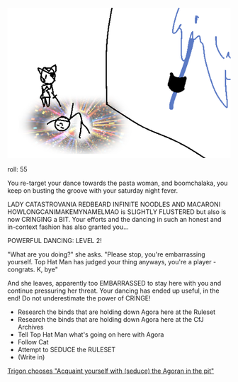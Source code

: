 ![The player dances against a cosmis backdrop while the pasta woman looks on blanky. The angelic figure is partially visible to their right.](../images/update5.png)

roll: 55

You re-target your dance towards the pasta woman, and boomchalaka, you keep
on busting the groove with your saturday night fever.

LADY CATASTROVANIA REDBEARD INFINITE NOODLES AND MACARONI
HOWLONGCANIMAKEMYNAMELMAO is SLIGHTLY FLUSTERED but also is now CRINGING a
BIT. Your efforts and the dancing in such an honest and in-context fashion
has also granted you...

POWERFUL DANCING: LEVEL 2!

"What are you doing?" she asks. "Please stop, you're embarrassing yourself.
Top Hat Man has judged your thing anyways, you're a player - congrats. K,
bye"

And she leaves, apparently too EMBARRASSED to stay here with you and
continue pressuring her threat. Your dancing has ended up useful, in the
end! Do not underestimate the power of CRINGE!

- Research the binds that are holding down Agora here at the Ruleset
- Research the binds that are holding down Agora here at the CfJ Archives
- Tell Top Hat Man what's going on here with Agora
- Follow Cat
- Attempt to SEDUCE the RULESET
- (Write in)

[Trigon chooses "Acquaint yourself with (seduce) the Agoran in the pit"](update6.md)
